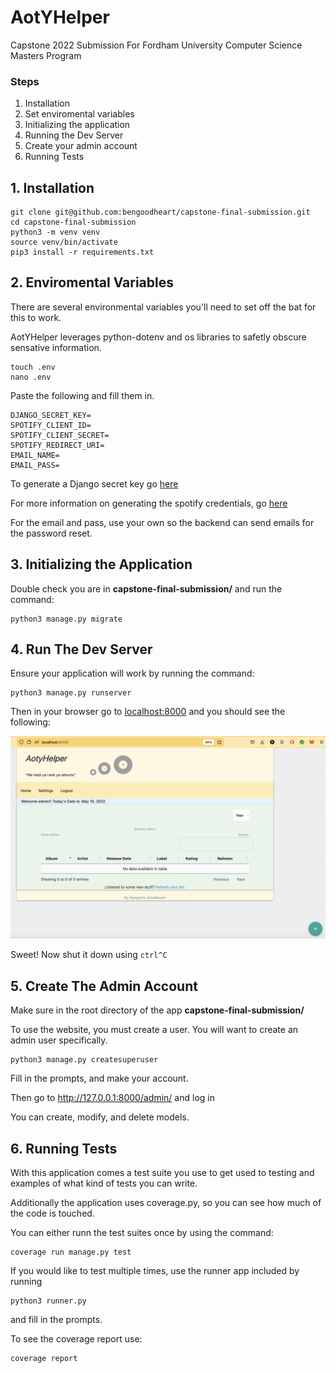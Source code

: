 # AotYHelper
Capstone 2022 Submission For Fordham University Computer Science Masters Program


### Steps
1. Installation
2. Set enviromental variables
3. Initializing the application
4. Running the Dev Server
5. Create your admin account
6. Running Tests

## 1. Installation
```
git clone git@github.com:bengoodheart/capstone-final-submission.git
cd capstone-final-submission
python3 -m venv venv
source venv/bin/activate
pip3 install -r requirements.txt
```

## 2. Enviromental Variables
There are several environmental variables you'll need to set off the bat for this to work.

AotYHelper leverages python-dotenv and os libraries to safetly obscure sensative information.

```
touch .env
nano .env
```
Paste the following and fill them in. 
```
DJANGO_SECRET_KEY=
SPOTIFY_CLIENT_ID=
SPOTIFY_CLIENT_SECRET=
SPOTIFY_REDIRECT_URI=
EMAIL_NAME=
EMAIL_PASS=
```
To generate a Django secret key go [here](https://django-secret-key-generator.netlify.app/)

For more information on generating the spotify credentials, go [here]("https://developer.spotify.com/documentation/general/guides/authorization/code-flow/)

For the email and pass, use your own so the backend can send emails for the password reset.

## 3. Initializing the Application

Double check you are in **capstone-final-submission/** and run the command:
```
python3 manage.py migrate
```

## 4. Run The Dev Server
Ensure your application will work by running the command:
```
python3 manage.py runserver
```

Then in your browser go to [localhost:8000](http://localhost:8000) and you should see the following:

![img](static/screenshot.png)

Sweet! Now shut it down using `ctrl^C`

## 5. Create The Admin Account

Make sure in the root directory of the app **capstone-final-submission/**

To use the website, you must create a user. You will want to create an admin user specifically.

```
python3 manage.py createsuperuser
```

Fill in the prompts, and make your account. 

Then go to http://127.0.0.1:8000/admin/  and log in

You can create, modify, and delete models.

## 6. Running Tests

With this application comes a test suite you use to get used to testing and examples of what kind of tests you can write. 

Additionally the application uses coverage.py, so you can see how much of the code is touched.

You can either runn the test suites once by using the command:
```
coverage run manage.py test
```

If you would like to test multiple times, use the runner app included by running 
```
python3 runner.py
``` 
and fill in the prompts.

To see the coverage report use:
```
coverage report
```
